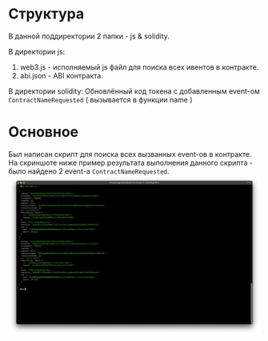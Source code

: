 # Структура

В данной поддиректории 2 папки - js & solidity.

В директории js:

1. web3.js - исполняемый js файл для поиска всех ивентов в контракте.
2. abi.json - ABI контракта.

В директории solidity:
Обновлённый код токена с добавленным event-ом `ContractNameRequested` ( вызывается в функции name )

# Основное

Был написан скрипт для поиска всех вызванных event-ов в контракте.
На скриншоте ниже пример результата выполнения данного скрипта - было найдено 2 event-a `ContractNameRequested`.
![Screenshot](events_found_result.png)
